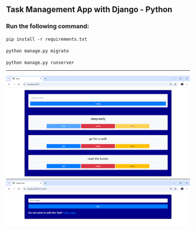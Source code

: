 ## Task Management App with Django - Python

### Run the following command:

```shell
pip install -r requirements.txt

python manage.py migrate

python manage.py runserver

```
<hr>
<img src="screenshots/1.png"/>
<img src="screenshots/2.png"/>
